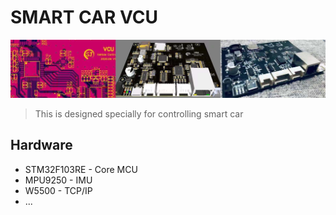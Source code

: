# SMART CAR VCU
![vcu.jpg](./Doc/Media/vcu.jpg)
> This is designed specially for controlling smart car

## Hardware
* STM32F103RE - Core MCU
* MPU9250 - IMU
* W5500 - TCP/IP
* ...